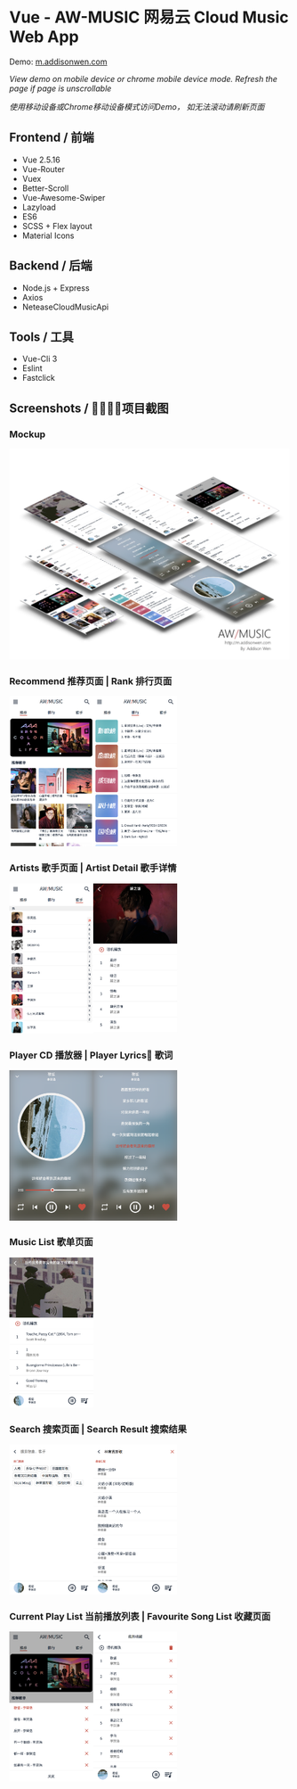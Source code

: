 # Vue - AW-MUSIC 网易云 Cloud Music Web App

Demo: [m.addisonwen.com](http://m.addisonwen.com)

*View demo on mobile device or chrome mobile device mode. Refresh the page if page is unscrollable*

*使用移动设备或Chrome移动设备模式访问Demo， 如无法滚动请刷新页面*

## Frontend / 前端
* Vue 2.5.16
* Vue-Router
* Vuex
* Better-Scroll
* Vue-Awesome-Swiper
* Lazyload
* ES6
* SCSS + Flex layout
* Material Icons

## Backend / 后端
* Node.js + Express
* Axios
* NeteaseCloudMusicApi

## Tools / 工具
* Vue-Cli 3
* Eslint
* Fastclick

## Screenshots / 项目截图
### Mockup
<img src="./screenshots/aw-music-mockup.jpg">

### Recommend 推荐页面 | Rank 排行页面
<img src="./screenshots/1.png" width="30%"><img src="./screenshots/2.png" width="30%">

### Artists 歌手页面 | Artist Detail 歌手详情
<img src="./screenshots/3.png" width="30%"><img src="./screenshots/4.png" width="30%">

### Player CD 播放器 | Player Lyrics 歌词
<img src="./screenshots/5.png" width="30%"><img src="./screenshots/6.png" width="30%">

### Music List 歌单页面
<img src="./screenshots/7.png" width="30%">

### Search 搜索页面 | Search Result 搜索结果
<img src="./screenshots/8.png" width="30%"><img src="./screenshots/9.png" width="30%">

### Current Play List 当前播放列表 | Favourite Song List 收藏页面
<img src="./screenshots/10.png" width="30%"><img src="./screenshots/11.png" width="30%">
